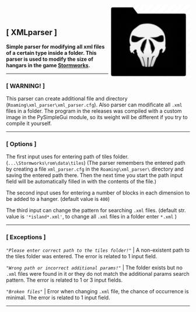 <img src="./images/logom2.png" alt="Logo of the project" align="right">
<br/><br/>

## **[ XMLparser ]**
**Simple parser for modifying all xml files of a certain type inside a folder.
This parser is used to modify the size of hangars in the game [Stormworks](https://store.steampowered.com/app/573090/Stormworks_Build_and_Rescue/).**

---

### **[ WARNING! ]**
This parser can create additional file and directory (```Roaming\xml_parser\xml_parser.cfg```).
Also parser can modificate all ```.xml``` files in a folder.
The program in the releases was compiled with a custom image in the PySimpleGui module, so its weight will be different if you try to compile it yourself.

---

### **[ Options ]**
The first input uses for entering path of tiles folder. (```...\Stormworks\rom\data\tiles```)
(The parser remembers the entered path by creating a file ```xml_parser.cfg``` in the ```Roaming\xml_parser\``` directory
and saving the entered path there. Then the next time you start the path input field will be automatically filled in with the contents of the file.)

The second input uses for entering a number of blocks in each dimension to be added to a hanger. (default value is ```400```)

The third input can change the pattern for searching ```.xml``` files. (default str. value is ``` '*island*.xml' ```, to change all ```.xml``` files in a folder enter ```*.xml``` )

---

### **[ Exceptions ]**
*```"Please enter correct path to the tiles folder!"```* | A non-existent path to the tiles folder was entered. The error is related to 1 input field.

*```"Wrong path or incorrect additional params!"```* | The folder exists but no ```.xml``` files were found in it or they do not match the additional params search pattern. The error is related to 1 or 3 input fields.

*```"Broken files"```* | Error when changing ```.xml``` file, the chance of occurrence is minimal. The error is related to 1 input field.

---
